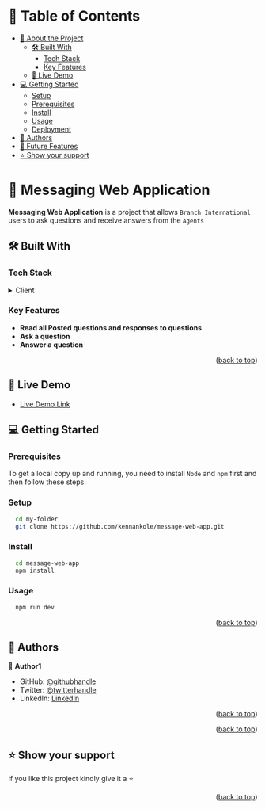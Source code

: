 <!-- TABLE OF CONTENTS -->

# 📗 Table of Contents

- [📖 About the Project](#about-project)
  - [🛠 Built With](#built-with)
    - [Tech Stack](#tech-stack)
    - [Key Features](#key-features)
  - [🚀 Live Demo](#live-demo)
- [💻 Getting Started](#getting-started)
  - [Setup](#setup)
  - [Prerequisites](#prerequisites)
  - [Install](#install)
  - [Usage](#usage)
  - [Deployment](#triangular_flag_on_post-deployment)
- [👥 Authors](#authors)
- [🔭 Future Features](#future-features)
- [⭐️ Show your support](#support)

<!-- PROJECT DESCRIPTION -->

# 📖 Messaging Web Application <a name="about-project"></a>

**Messaging Web Application** is a project that allows `Branch International` users to ask questions and receive answers from the `Agents`

## 🛠 Built With <a name="built-with"></a>

### Tech Stack <a name="tech-stack"></a>

<details>
  <summary>Client</summary>
  <ul>
    <li><a href="https://reactjs.org/">React.js</a></li>
  </ul>
</details>


<!-- Features -->

### Key Features <a name="key-features"></a>

- **Read all Posted questions and responses to questions**
- **Ask a question**
- **Answer a question**

<p align="right">(<a href="#about-project">back to top</a>)</p>

<!-- LIVE DEMO -->

## 🚀 Live Demo <a name="live-demo"></a>

- [Live Demo Link](https://message-web-app.onrender.com)

<!-- GETTING STARTED -->

## 💻 Getting Started <a name="getting-started"></a>
### Prerequisites
To get a local copy up and running, you need to install `Node` and `npm` first and then follow these steps.

### Setup

```sh
  cd my-folder
  git clone https://github.com/kennankole/message-web-app.git
```

### Install

```sh
  cd message-web-app
  npm install
```

### Usage

```sh
  npm run dev
```
<p align="right">(<a href="#about-project">back to top</a>)</p>

<!-- AUTHORS -->

## 👥 Authors <a name="authors"></a>


👤 **Author1**

- GitHub: [@githubhandle](https://github.com/kennankole)
- Twitter: [@twitterhandle](https://twitter.com/obwombe_kennedy)
- LinkedIn: [LinkedIn](https://www.linkedin.com/in/kennedyomondi/)


<p align="right">(<a href="#about-project">back to top</a>)</p>


<p align="right">(<a href="#about-project">back to top</a>)</p>

<!-- SUPPORT -->

## ⭐️ Show your support <a name="support"></a>

If you like this project kindly give it a ⭐️ 

<p align="right">(<a href="#about-project">back to top</a>)</p>
